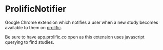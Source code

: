 # ProlificNotifier
Google Chrome extension which notifies a user when a new study becomes available to them on [prolific](https://app.prolific.co).

Be sure to have app.prolific.co open as this extension uses javascript querying to find studies.

